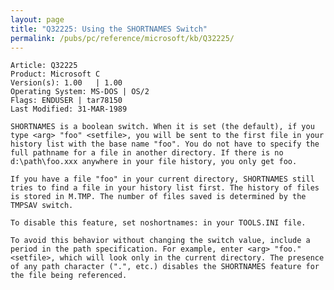 ```yaml
---
layout: page
title: "Q32225: Using the SHORTNAMES Switch"
permalink: /pubs/pc/reference/microsoft/kb/Q32225/
---
```


	Article: Q32225
	Product: Microsoft C
	Version(s): 1.00   | 1.00
	Operating System: MS-DOS | OS/2
	Flags: ENDUSER | tar78150
	Last Modified: 31-MAR-1989
	
	SHORTNAMES is a boolean switch. When it is set (the default), if you
	type <arg> "foo" <setfile>, you will be sent to the first file in your
	history list with the base name "foo". You do not have to specify the
	full pathname for a file in another directory. If there is no
	d:\path\foo.xxx anywhere in your file history, you only get foo.
	
	If you have a file "foo" in your current directory, SHORTNAMES still
	tries to find a file in your history list first. The history of files
	is stored in M.TMP. The number of files saved is determined by the
	TMPSAV switch.
	
	To disable this feature, set noshortnames: in your TOOLS.INI file.
	
	To avoid this behavior without changing the switch value, include a
	period in the path specification. For example, enter <arg> "foo."
	<setfile>, which will look only in the current directory. The presence
	of any path character (".", etc.) disables the SHORTNAMES feature for
	the file being referenced.
